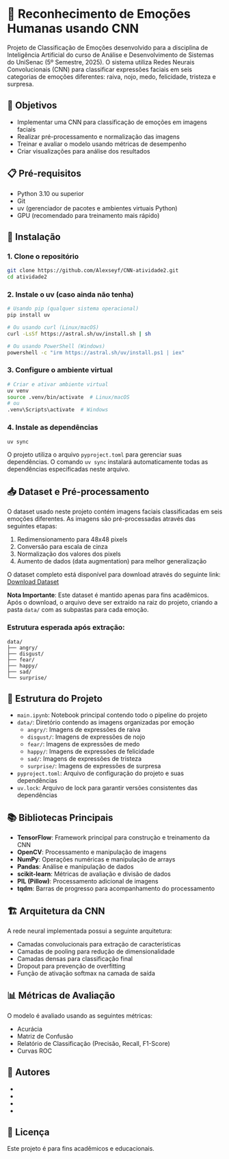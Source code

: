 # 🧠 Reconhecimento de Emoções Humanas usando CNN

Projeto de Classificação de Emoções desenvolvido para a disciplina de Inteligência Artificial do curso de Análise e Desenvolvimento de Sistemas do UniSenac (5º Semestre, 2025). O sistema utiliza Redes Neurais Convolucionais (CNN) para classificar expressões faciais em seis categorias de emoções diferentes: raiva, nojo, medo, felicidade, tristeza e surpresa.

## 🎯 Objetivos

- Implementar uma CNN para classificação de emoções em imagens faciais
- Realizar pré-processamento e normalização das imagens
- Treinar e avaliar o modelo usando métricas de desempenho
- Criar visualizações para análise dos resultados

## 📋 Pré-requisitos

- Python 3.10 ou superior
- Git
- uv (gerenciador de pacotes e ambientes virtuais Python)
- GPU (recomendado para treinamento mais rápido)

## 🚀 Instalação

### 1. Clone o repositório

```bash
git clone https://github.com/Alexseyf/CNN-atividade2.git
cd atividade2
```

### 2. Instale o uv (caso ainda não tenha)

```bash
# Usando pip (qualquer sistema operacional)
pip install uv

# Ou usando curl (Linux/macOS)
curl -LsSf https://astral.sh/uv/install.sh | sh

# Ou usando PowerShell (Windows)
powershell -c "irm https://astral.sh/uv/install.ps1 | iex"
```

### 3. Configure o ambiente virtual

```bash
# Criar e ativar ambiente virtual
uv venv
source .venv/bin/activate  # Linux/macOS
# ou
.venv\Scripts\activate  # Windows
```

### 4. Instale as dependências

```bash
uv sync
```

O projeto utiliza o arquivo `pyproject.toml` para gerenciar suas dependências. O comando `uv sync` instalará automaticamente todas as dependências especificadas neste arquivo.

## 📥 Dataset e Pré-processamento

O dataset usado neste projeto contém imagens faciais classificadas em seis emoções diferentes. As imagens são pré-processadas através das seguintes etapas:

1. Redimensionamento para 48x48 pixels
2. Conversão para escala de cinza
3. Normalização dos valores dos pixels
4. Aumento de dados (data augmentation) para melhor generalização

O dataset completo está disponível para download através do seguinte link:
[Download Dataset](https://drive.google.com/file/d/1arB5Y5iHMdAf9IYlWBRv99LaLJiJt9a8/view?usp=sharing)

**Nota Importante**: Este dataset é mantido apenas para fins acadêmicos. Após o download, o arquivo deve ser extraído na raiz do projeto, criando a pasta `data/` com as subpastas para cada emoção.

### Estrutura esperada após extração:
```
data/
├── angry/
├── disgust/
├── fear/
├── happy/
├── sad/
└── surprise/
```

## 🔬 Estrutura do Projeto

- `main.ipynb`: Notebook principal contendo todo o pipeline do projeto
- `data/`: Diretório contendo as imagens organizadas por emoção
  - `angry/`: Imagens de expressões de raiva
  - `disgust/`: Imagens de expressões de nojo
  - `fear/`: Imagens de expressões de medo
  - `happy/`: Imagens de expressões de felicidade
  - `sad/`: Imagens de expressões de tristeza
  - `surprise/`: Imagens de expressões de surpresa
- `pyproject.toml`: Arquivo de configuração do projeto e suas dependências
- `uv.lock`: Arquivo de lock para garantir versões consistentes das dependências

## 📚 Bibliotecas Principais

- **TensorFlow**: Framework principal para construção e treinamento da CNN
- **OpenCV**: Processamento e manipulação de imagens
- **NumPy**: Operações numéricas e manipulação de arrays
- **Pandas**: Análise e manipulação de dados
- **scikit-learn**: Métricas de avaliação e divisão de dados
- **PIL (Pillow)**: Processamento adicional de imagens
- **tqdm**: Barras de progresso para acompanhamento do processamento

## 🏗️ Arquitetura da CNN

A rede neural implementada possui a seguinte arquitetura:
- Camadas convolucionais para extração de características
- Camadas de pooling para redução de dimensionalidade
- Camadas densas para classificação final
- Dropout para prevenção de overfitting
- Função de ativação softmax na camada de saída

## 📊 Métricas de Avaliação

O modelo é avaliado usando as seguintes métricas:
- Acurácia
- Matriz de Confusão
- Relatório de Classificação (Precisão, Recall, F1-Score)
- Curvas ROC

## 👥 Autores

-
-
-
-

## 📄 Licença

Este projeto é para fins acadêmicos e educacionais.
